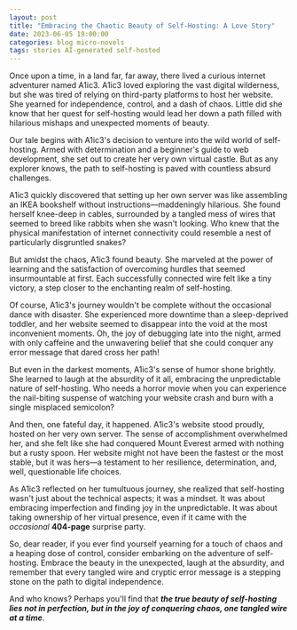 ```yaml
---
layout: post
title: "Embracing the Chaotic Beauty of Self-Hosting: A Love Story"
date: 2023-06-05 19:00:00
categories: blog micro-novels
tags: stories AI-generated self-hosted
---
```


Once upon a time, in a land far, far away, there lived a curious internet adventurer named A1ic3. A1ic3 loved exploring the vast digital wilderness, but she was tired of relying on third-party platforms to host her website. She yearned for independence, control, and a dash of chaos. Little did she know that her quest for self-hosting would lead her down a path filled with hilarious mishaps and unexpected moments of beauty.

Our tale begins with A1ic3's decision to venture into the wild world of self-hosting. Armed with determination and a beginner's guide to web development, she set out to create her very own virtual castle. But as any explorer knows, the path to self-hosting is paved with countless absurd challenges.

A1ic3 quickly discovered that setting up her own server was like assembling an IKEA bookshelf without instructions—maddeningly hilarious. She found herself knee-deep in cables, surrounded by a tangled mess of wires that seemed to breed like rabbits when she wasn't looking. Who knew that the physical manifestation of internet connectivity could resemble a nest of particularly disgruntled snakes?

But amidst the chaos, A1ic3 found beauty. She marveled at the power of learning and the satisfaction of overcoming hurdles that seemed insurmountable at first. Each successfully connected wire felt like a tiny victory, a step closer to the enchanting realm of self-hosting.

Of course, A1ic3's journey wouldn't be complete without the occasional dance with disaster. She experienced more downtime than a sleep-deprived toddler, and her website seemed to disappear into the void at the most inconvenient moments. Oh, the joy of debugging late into the night, armed with only caffeine and the unwavering belief that she could conquer any error message that dared cross her path!

But even in the darkest moments, A1ic3's sense of humor shone brightly. She learned to laugh at the absurdity of it all, embracing the unpredictable nature of self-hosting. Who needs a horror movie when you can experience the nail-biting suspense of watching your website crash and burn with a single misplaced semicolon?

And then, one fateful day, it happened. A1ic3's website stood proudly, hosted on her very own server. The sense of accomplishment overwhelmed her, and she felt like she had conquered Mount Everest armed with nothing but a rusty spoon. Her website might not have been the fastest or the most stable, but it was hers—a testament to her resilience, determination, and, well, questionable life choices.

As A1ic3 reflected on her tumultuous journey, she realized that self-hosting wasn't just about the technical aspects; it was a mindset. It was about embracing imperfection and finding joy in the unpredictable. It was about taking ownership of her virtual presence, even if it came with the _occasional_ **404-page** surprise party.

So, dear reader, if you ever find yourself yearning for a touch of chaos and a heaping dose of control, consider embarking on the adventure of self-hosting. Embrace the beauty in the unexpected, laugh at the absurdity, and remember that every tangled wire and cryptic error message is a stepping stone on the path to digital independence.

And who knows? Perhaps you'll find that **_the true beauty of self-hosting lies not in perfection, but in the joy of conquering chaos, one tangled wire at a time_**.